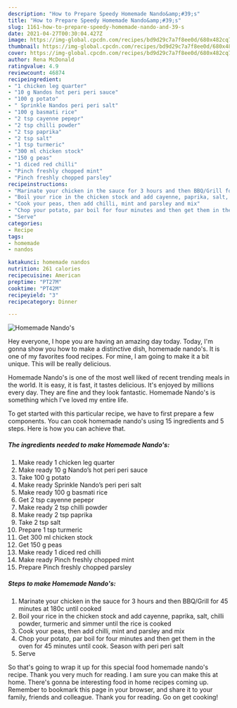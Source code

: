 ```yaml
---
description: "How to Prepare Speedy Homemade Nando&amp;#39;s"
title: "How to Prepare Speedy Homemade Nando&amp;#39;s"
slug: 1161-how-to-prepare-speedy-homemade-nando-and-39-s
date: 2021-04-27T00:30:04.427Z
image: https://img-global.cpcdn.com/recipes/bd9d29c7a7f8ee0d/680x482cq70/homemade-nandos-recipe-main-photo.jpg
thumbnail: https://img-global.cpcdn.com/recipes/bd9d29c7a7f8ee0d/680x482cq70/homemade-nandos-recipe-main-photo.jpg
cover: https://img-global.cpcdn.com/recipes/bd9d29c7a7f8ee0d/680x482cq70/homemade-nandos-recipe-main-photo.jpg
author: Rena McDonald
ratingvalue: 4.9
reviewcount: 46874
recipeingredient:
- "1 chicken leg quarter"
- "10 g Nandos hot peri peri sauce"
- "100 g potato"
- " Sprinkle Nandos peri peri salt"
- "100 g basmati rice"
- "2 tsp cayenne pepepr"
- "2 tsp chilli powder"
- "2 tsp paprika"
- "2 tsp salt"
- "1 tsp turmeric"
- "300 ml chicken stock"
- "150 g peas"
- "1 diced red chilli"
- "Pinch freshly chopped mint"
- "Pinch freshly chopped parsley"
recipeinstructions:
- "Marinate your chicken in the sauce for 3 hours and then BBQ/Grill for 45 minutes at 180c until cooked"
- "Boil your rice in the chicken stock and add cayenne, paprika, salt, chilli powder, turmeric and simmer until the rice is cooked"
- "Cook your peas, then add chilli, mint and parsley and mix"
- "Chop your potato, par boil for four minutes and then get them in the oven for 45 minutes until cook. Season with peri peri salt"
- "Serve"
categories:
- Recipe
tags:
- homemade
- nandos

katakunci: homemade nandos 
nutrition: 261 calories
recipecuisine: American
preptime: "PT27M"
cooktime: "PT42M"
recipeyield: "3"
recipecategory: Dinner

---
```



![Homemade Nando&#39;s](https://img-global.cpcdn.com/recipes/bd9d29c7a7f8ee0d/680x482cq70/homemade-nandos-recipe-main-photo.jpg)

Hey everyone, I hope you are having an amazing day today. Today, I'm gonna show you how to make a distinctive dish, homemade nando&#39;s. It is one of my favorites food recipes. For mine, I am going to make it a bit unique. This will be really delicious.



Homemade Nando&#39;s is one of the most well liked of recent trending meals in the world. It is easy, it is fast, it tastes delicious. It's enjoyed by millions every day. They are fine and they look fantastic. Homemade Nando&#39;s is something which I've loved my entire life.


To get started with this particular recipe, we have to first prepare a few components. You can cook homemade nando&#39;s using 15 ingredients and 5 steps. Here is how you can achieve that.

<!--inarticleads1-->

##### The ingredients needed to make Homemade Nando&#39;s:

1. Make ready 1 chicken leg quarter
1. Make ready 10 g Nando’s hot peri peri sauce
1. Take 100 g potato
1. Make ready  Sprinkle Nando’s peri peri salt
1. Make ready 100 g basmati rice
1. Get 2 tsp cayenne pepepr
1. Make ready 2 tsp chilli powder
1. Make ready 2 tsp paprika
1. Take 2 tsp salt
1. Prepare 1 tsp turmeric
1. Get 300 ml chicken stock
1. Get 150 g peas
1. Make ready 1 diced red chilli
1. Make ready Pinch freshly chopped mint
1. Prepare Pinch freshly chopped parsley




<!--inarticleads2-->

##### Steps to make Homemade Nando&#39;s:

1. Marinate your chicken in the sauce for 3 hours and then BBQ/Grill for 45 minutes at 180c until cooked
1. Boil your rice in the chicken stock and add cayenne, paprika, salt, chilli powder, turmeric and simmer until the rice is cooked
1. Cook your peas, then add chilli, mint and parsley and mix
1. Chop your potato, par boil for four minutes and then get them in the oven for 45 minutes until cook. Season with peri peri salt
1. Serve




So that's going to wrap it up for this special food homemade nando&#39;s recipe. Thank you very much for reading. I am sure you can make this at home. There's gonna be interesting food in home recipes coming up. Remember to bookmark this page in your browser, and share it to your family, friends and colleague. Thank you for reading. Go on get cooking!
